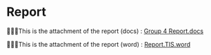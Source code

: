 # Report

💁🏻‍♀️This is the attachment of the report (docs) : [Group 4 Report.docs]([https://drive.google.com/file/d/1ZR4roVGvSWbQHg-RWyiHmBj-mnfFHNX_/view?usp=sharing](https://docs.google.com/document/d/1r7rZ8ewG2cUjH_bpZu_VFw8k7tifTSATSpS9Tc_uIY8/edit?usp=sharing))

💁🏻‍♀️This is the attachment of the report (word) : [Report.TIS.word](https://github.com/user-attachments/files/18603241/Report.TIS.docx)
